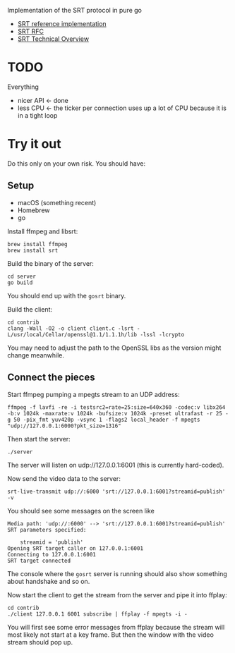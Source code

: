 Implementation of the SRT protocol in pure go

- [SRT reference implementation](https://github.com/Haivision/srt)
- [SRT RFC](https://haivision.github.io/srt-rfc/draft-sharabayko-mops-srt.txt)
- [SRT Technical Overview](https://github.com/Haivision/srt/files/2489142/SRT_Protocol_TechnicalOverview_DRAFT_2018-10-17.pdf)

# TODO

Everything

- nicer API <- done
- less CPU <- the ticker per connection uses up a lot of CPU because it is in a tight loop

# Try it out

Do this only on your own risk. You should have:

## Setup

- macOS (something recent)
- Homebrew
- go

Install ffmpeg and libsrt:

```
brew install ffmpeg
brew install srt
```

Build the binary of the server:

```
cd server
go build
```

You should end up with the `gosrt` binary.

Build the client:

```
cd contrib
clang -Wall -O2 -o client client.c -lsrt -L/usr/local/Cellar/openssl@1.1/1.1.1h/lib -lssl -lcrypto
```

You may need to adjust the path to the OpenSSL libs as the version might change meanwhile.

## Connect the pieces

Start ffmpeg pumping a mpegts stream to an UDP address:

```
ffmpeg -f lavfi -re -i testsrc2=rate=25:size=640x360 -codec:v libx264 -b:v 1024k -maxrate:v 1024k -bufsize:v 1024k -preset ultrafast -r 25 -g 50 -pix_fmt yuv420p -vsync 1 -flags2 local_header -f mpegts "udp://127.0.0.1:6000?pkt_size=1316"
```

Then start the server:

```
./server
```

The server will listen on udp://127.0.0.1:6001 (this is currently hard-coded).

Now send the video data to the server:

```
srt-live-transmit udp://:6000 'srt://127.0.0.1:6001?streamid=publish' -v
```

You should see some messages on the screen like

```
Media path: 'udp://:6000' --> 'srt://127.0.0.1:6001?streamid=publish'
SRT parameters specified:

    streamid = 'publish'
Opening SRT target caller on 127.0.0.1:6001
Connecting to 127.0.0.1:6001
SRT target connected 
```

The console where the `gosrt` server is running should also show something about handshake and so on.

Now start the client to get the stream from the server and pipe it into ffplay:

```
cd contrib
./client 127.0.0.1 6001 subscribe | ffplay -f mpegts -i -
```

You will first see some error messages from ffplay because the stream will most likely not start at a key frame. But then the window
with the video stream should pop up.

